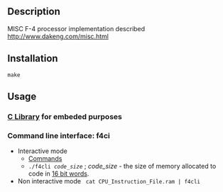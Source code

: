 ## Description
MISC F-4 processor implementation described http://www.dakeng.com/misc.html

## Installation
<code>make</code>

## Usage
### [C Library](f4.h) for embeded purposes
### Command line interface: **f4ci**
* Interactive mode 
  * [Commands](f4cli.c#L29) 
  * <code>./f4cli *code_size*</code> ; *code_size* - the size of memory allocated to code in [16 bit words](f4cli.c#L91).
* Non interactive mode <code> cat CPU_Instruction_File.ram | f4cli </code> 
